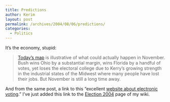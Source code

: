 ```yaml
---
title: Predictions
author: Kerim
layout: post
permalink: /archives/2004/08/06/predictions/
categories:
  - Politics
---
```

It&#8217;s the economy, stupid:

> <a href="http://www.electoral-vote.com/aug/aug06.html" onclick="_gaq.push(['_trackEvent', 'outbound-article', 'http://www.electoral-vote.com/aug/aug06.html', 'Today&#8217;s map']);" >Today&#8217;s map</a> is illustrative of what could actually happen in November. Bush wins Ohio by a substantial margin, wins Florida by a handful of votes, yet loses the electoral college due to Kerry&#8217;s growing strength in the industrial states of the Midwest where many people have lost their jobs. But November is still a long time away.

And from the same post, a link to this &#8220;excellent <a href="http://theory.lcs.mit.edu/~rivest/voting/index.html" onclick="_gaq.push(['_trackEvent', 'outbound-article', 'http://theory.lcs.mit.edu/~rivest/voting/index.html', 'website about electronic voting']);" >website about electronic voting</a>.&#8221; I&#8217;ve just added this link to the <a href="http://wiki.oxus.net/Election_2004" onclick="_gaq.push(['_trackEvent', 'outbound-article', 'http://wiki.oxus.net/Election_2004', 'Election 2004']);" >Election 2004</a> page of my wiki.

